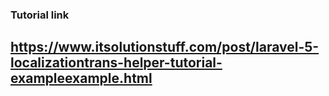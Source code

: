 ### Tutorial link
## https://www.itsolutionstuff.com/post/laravel-5-localizationtrans-helper-tutorial-exampleexample.html